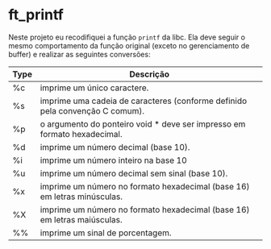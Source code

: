 # ft_printf

Neste projeto eu recodifiquei a função `printf` da libc. Ela deve seguir o mesmo comportamento da função original (exceto no gerenciamento de buffer) e realizar as seguintes conversões: 

| Type | Descrição |
|----------|----------|
| %c  | imprime um único caractere.  |
|  %s  | imprime uma cadeia de caracteres (conforme definido pela convenção C comum). |
| %p  | o argumento do ponteiro void * deve ser impresso em formato hexadecimal. |
| %d  | imprime um número decimal (base 10). |
| %i   | imprime um número inteiro na base 10  |
| %u   | imprime um número decimal sem sinal (base 10). |
| %x  | imprime um número no formato hexadecimal (base 16) em letras minúsculas. |
| %X   | imprime um número no formato hexadecimal (base 16) em letras maiúsculas. |
| %%   | imprime um sinal de porcentagem.|
